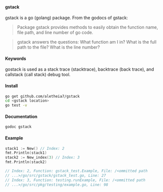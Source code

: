 #### gstack 
gstack is a go (golang) package. From the godocs of gstack:

>Package gstack provides methods to easily obtain the function name, file path, and line number of go code.

>gstack answers the questions: What function am I in? What is the full path to the file? What is the line number? 

#### Keywords
gostack is used as a stack trace (stacktrace), backtrace (back trace), and callstack (call stack) debug tool.

#### Install 
```bash
go get github.com/aletheia7/gstack
cd <gstack location>
go test -v
```

#### Documentation
```bash
godoc gstack
```
#### Example

```go
stack1 := New() // Index: 2
fmt.Println(stack1)
stack2 := New_index(3) // Index: 3
fmt.Println(stack2)

// Index: 2, Function: gstack_test.Example, File: /<ommitted path
// ...>/go/src/gstack/gstack_test.go, Line: 27
// Index: 3, Function: testing.runExample, File: /<ommitted path
// ...>/go/src/pkg/testing/example.go, Line: 98
```
